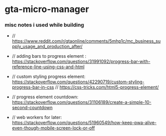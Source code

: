 # gta-micro-manager

### misc notes i used while building

- // https://www.reddit.com/r/gtaonline/comments/5mhp1c/mc_business_supply_usage_and_production_after/
- // adding bars to progress element : https://stackoverflow.com/questions/31991092/progress-bar-with-reference-line-using-css-and-html
- // custom styling progress element: https://stackoverflow.com/questions/42290719/custom-styling-progress-bar-in-css // https://css-tricks.com/html5-progress-element/
- // progress element countdown: https://stackoverflow.com/questions/31106189/create-a-simple-10-second-countdown

- // web workers for later: https://stackoverflow.com/questions/51960549/how-keep-pwa-alive-even-though-mobile-screen-lock-or-off